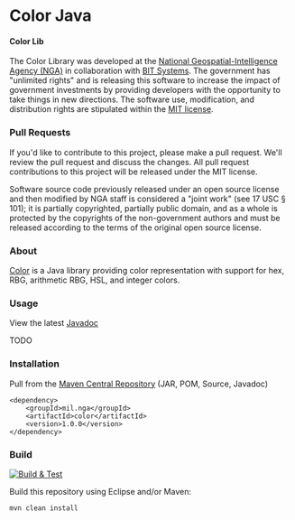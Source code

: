 # Color Java

#### Color Lib ####

The Color Library was developed at the [National Geospatial-Intelligence Agency (NGA)](http://www.nga.mil/) in collaboration with [BIT Systems](https://www.caci.com/bit-systems/). The government has "unlimited rights" and is releasing this software to increase the impact of government investments by providing developers with the opportunity to take things in new directions. The software use, modification, and distribution rights are stipulated within the [MIT license](http://choosealicense.com/licenses/mit/).

### Pull Requests ###
If you'd like to contribute to this project, please make a pull request. We'll review the pull request and discuss the changes. All pull request contributions to this project will be released under the MIT license.

Software source code previously released under an open source license and then modified by NGA staff is considered a "joint work" (see 17 USC § 101); it is partially copyrighted, partially public domain, and as a whole is protected by the copyrights of the non-government authors and must be released according to the terms of the original open source license.

### About ###

[Color](http://ngageoint.github.io/color-java/) is a Java library providing color representation with support for hex, RBG, arithmetic RBG, HSL, and integer colors.

### Usage ###

View the latest [Javadoc](http://ngageoint.github.io/color-java/docs/api/)

TODO

### Installation ###

Pull from the [Maven Central Repository](http://search.maven.org/#artifactdetails|mil.nga|color|1.0.0|jar) (JAR, POM, Source, Javadoc)

    <dependency>
        <groupId>mil.nga</groupId>
        <artifactId>color</artifactId>
        <version>1.0.0</version>
    </dependency>

### Build ###

[![Build & Test](https://github.com/ngageoint/color-java/workflows/Build%20&%20Test/badge.svg)](https://github.com/ngageoint/color-java/actions/workflows/build-test.yml)

Build this repository using Eclipse and/or Maven:

    mvn clean install
